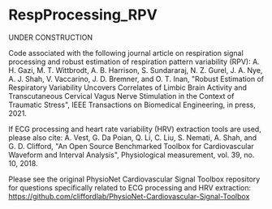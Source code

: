 # RespProcessing_RPV

UNDER CONSTRUCTION

Code associated with the following journal article on respiration signal processing and robust estimation of respiration pattern variability (RPV):
A. H. Gazi, M. T. Wittbrodt, A. B. Harrison, S. Sundararaj, N. Z. Gurel, J. A. Nye, A. J. Shah, V. Vaccarino, J. D. Bremner, and O. T. Inan, 
"Robust Estimation of Respiratory Variability Uncovers Correlates of Limbic Brain Activity and Transcutaneous Cervical Vagus Nerve Stimulation in the Context of Traumatic Stress", 
IEEE Transactions on Biomedical Engineering, in press, 2021.

If ECG processing and heart rate variability (HRV) extraction tools are used, please also cite:
A. Vest, G. Da Poian, Q. Li, C. Liu, S. Nemati, A. Shah, and G. D. Clifford, 
"An Open Source Benchmarked Toolbox for Cardiovascular Waveform and Interval Analysis", 
Physiological measurement, vol. 39, no. 10, 2018. 

Please see the original PhysioNet Cardiovascular Signal Toolbox repository for questions specifically related to ECG processing and HRV extraction: 
https://github.com/cliffordlab/PhysioNet-Cardiovascular-Signal-Toolbox

